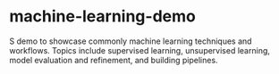 # machine-learning-demo
S demo to showcase commonly machine learning techniques and workflows. Topics include supervised learning, unsupervised learning, model evaluation and refinement, and building pipelines.
